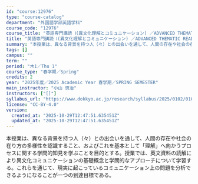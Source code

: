 ```yaml
---
id: "course:12976"
type: "course-catalog"
department: "外国語学部英語学科"
course_code: "12976"
course_title: "英語専門講読 Ⅰ(異文化理解とコミュニケーション) ／ADVANCED THEMATIC READING Ⅰ"
title: "英語専門講読 Ⅰ(異文化理解とコミュニケーション) ／ADVANCED THEMATIC READING Ⅰ"
summary: "本授業は、異なる背景を持つ人（々）との出会いを通して、人間の存在や社会の在り方の多様性を認識すること、およびこれを基本として「理解」へ向かうプロセスに関する学問的知見を学ぶことを目的とする。授業では、英文資料の読解により異文化コミュニケーシ…"
tags: []
campus: ""
term: ""
period: "木1／Thu 1"
course_type: "春学期／Spring"
credits: 2
year: "2025年度／2025 Academic Year 春学期／SPRING SEMESTER"
main_instructor: "小山 慎治"
instructors: ["[]"]
syllabus_url: "https://www.dokkyo.ac.jp/research/syllabus/2025/0102/0102_12976_ja_JP.html"
license: "CC-BY-4.0"
version:
  created_at: "2025-10-29T12:47:51.635451Z"
  updated_at: "2025-10-29T12:47:51.635451Z"
---
```

本授業は、異なる背景を持つ人（々）との出会いを通して、人間の存在や社会の在り方の多様性を認識すること、およびこれを基本として「理解」へ向かうプロセスに関する学問的知見を学ぶことを目的とする。授業では、英文資料の読解により異文化コミュニケーションの基礎概念と学問的なアプローチについて学習する。これらを通じて、現実に起こっているコミュニケーション上の問題を分析できるようになることが一つの到達目標である。
